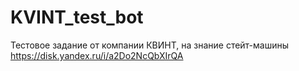 # KVINT_test_bot
Тестовое задание от компании КВИНТ, на знание стейт-машины https://disk.yandex.ru/i/a2Do2NcQbXIrQA

